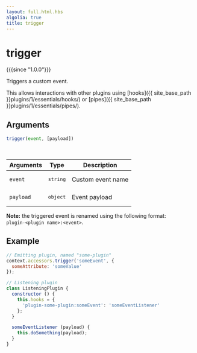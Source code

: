 ```yaml
---
layout: full.html.hbs
algolia: true
title: trigger
---
```


# trigger

{{{since "1.0.0"}}}

Triggers a custom event.

This allows interactions with other plugins using [hooks]({{ site_base_path }}plugins/1/essentials/hooks/) or [pipes]({{ site_base_path }}plugins/1/essentials/pipes/).

## Arguments

```js
trigger(event, [payload])
```

<br/>

| Arguments | Type | Description |
|-----------|------|-------------|
| `event` | <pre>string</pre> | Custom event name |
| `payload` | <pre>object</pre> | Event payload |


**Note:** the triggered event is renamed using the following format:<br/>`plugin-<plugin name>:<event>`. 

## Example

```js
// Emitting plugin, named "some-plugin"
context.accessors.trigger('someEvent', {
  someAttribute: 'someValue'
});

// Listening plugin
class ListeningPlugin {
  constructor () {
    this.hooks = {
      'plugin-some-plugin:someEvent': 'someEventListener'
    };
  }

  someEventListener (payload) {
    this.doSomething(payload);
  }
}
```
